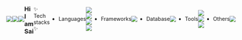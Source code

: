 <!--
**saimin808/saimin808** is a ✨ _special_ ✨ repository because its `README.md` (this file) appears on your GitHub profile.

Here are some ideas to get you started:

- 🔭 I’m currently working on ...
- 🌱 I’m currently learning ...
- 👯 I’m looking to collaborate on ...
- 🤔 I’m looking for help with ...
- 💬 Ask me about ...
- 📫 How to reach me: ...
- 😄 Pronouns: ...
- ⚡ Fun fact: ...
-->
<div style="display:flex; align-items:center;">
  <a href="https://it-is-sai.tistory.com/" target="_blank">
    <img src="https://img.shields.io/badge/Blog-black?style=for-the-badge&logo=Tistory&logoColor=white">
  </a>
  <a href="mailto:minbongpark@gmail.com" target="_blank">
    <img src="https://img.shields.io/badge/minbongpark@gmail.com-orange?style=for-the-badge&logo=Gmail&logoColor=white">
  </a>
  <a href="https://www.instagram.com/donb._.sai/" target="_blank">
    <img src="https://img.shields.io/badge/donb._.sai-E4405F?style=for-the-badge&logo=Instagram&logoColor=white">
  </a>

  ### Hi I am Sai

  ✨ Tech stacks ✨


  - Languages
  <div>
   <img src="https://img.shields.io/badge/Java-blue?style=for-the-badge&logo=OpenJDK&logoColor=white">
   <img src="https://img.shields.io/badge/Javascript-F7DF1E?style=for-the-badge&logo=Javascript&logoColor=black">
   <img src="https://img.shields.io/badge/HTML5-E34F26?style=for-the-badge&logo=HTML5&logoColor=white">
   <img src="https://img.shields.io/badge/CSS3-1572B6?style=for-the-badge&logo=CSS3&logoColor=white">
  </div>

  - Frameworks
  <div>
   <img src="https://img.shields.io/badge/Spring-6DB33F?style=for-the-badge&logo=Spring&logoColor=white">
  </div>

  - Database
  <div>
   <img src="https://img.shields.io/badge/Oracle-F80000?style=for-the-badge&logo=Oracle&logoColor=white">
  </div>

  - Tools
  <div>
   <img src="https://img.shields.io/badge/Eclipse IDE-2C2255?style=for-the-badge&logo=Eclipse IDE&logoColor=white">
   <img src="https://img.shields.io/badge/Github-181717?style=for-the-badge&logo=Github&logoColor=white">
   <img src="https://img.shields.io/badge/Visual Studio-5C2D91?style=for-the-badge&logo=Visual Studio&logoColor=white">
  </div>

  - Others
  <div>
    <img src="https://img.shields.io/badge/JSON-000000?style=for-the-badge&logo=JSON&logoColor=white">
  </div>
</div>

